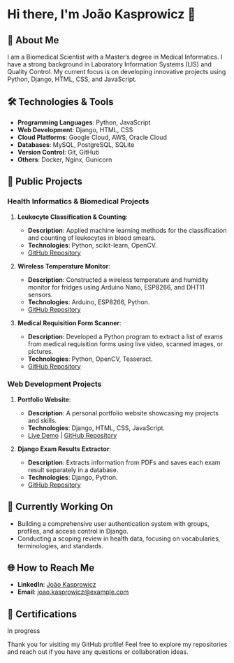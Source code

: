 # Hi there, I'm João Kasprowicz 👋

## 🚀 About Me
I am a Biomedical Scientist with a Master’s degree in Medical Informatics. I have a strong background in Laboratory Information Systems (LIS) and Quality Control. My current focus is on developing innovative projects using Python, Django, HTML, CSS, and JavaScript. 

## 🛠️ Technologies & Tools
- **Programming Languages**: Python, JavaScript
- **Web Development**: Django, HTML, CSS
- **Cloud Platforms**: Google Cloud, AWS, Oracle Cloud
- **Databases**: MySQL, PostgreSQL, SQLite
- **Version Control**: Git, GitHub
- **Others**: Docker, Nginx, Gunicorn

## 🌟 Public Projects
### Health Informatics & Biomedical Projects
1. **Leukocyte Classification & Counting**:
   - **Description**: Applied machine learning methods for the classification and counting of leukocytes in blood smears.
   - **Technologies**: Python, scikit-learn, OpenCV.
   - [GitHub Repository](#)

2. **Wireless Temperature Monitor**:
   - **Description**: Constructed a wireless temperature and humidity monitor for fridges using Arduino Nano, ESP8266, and DHT11 sensors.
   - **Technologies**: Arduino, ESP8266, Python.
   - [GitHub Repository](#)

3. **Medical Requisition Form Scanner**:
   - **Description**: Developed a Python program to extract a list of exams from medical requisition forms using live video, scanned images, or pictures.
   - **Technologies**: Python, OpenCV, Tesseract.
   - [GitHub Repository](#)

### Web Development Projects
1. **Portfolio Website**:
   - **Description**: A personal portfolio website showcasing my projects and skills.
   - **Technologies**: Django, HTML, CSS, JavaScript.
   - [Live Demo](#) | [GitHub Repository](#)

2. **Django Exam Results Extractor**:
   - **Description**: Extracts information from PDFs and saves each exam result separately in a database.
   - **Technologies**: Django, Python.
   - [GitHub Repository](#)

## 🔧 Currently Working On
- Building a comprehensive user authentication system with groups, profiles, and access control in Django.
- Conducting a scoping review in health data, focusing on vocabularies, terminologies, and standards.

## 🌐 How to Reach Me
- **LinkedIn**: [João Kasprowicz](https://www.linkedin.com/in/joaokasprowicz/)
- **Email**: joao.kasprowicz@example.com

## 🏅 Certifications
In progress

Thank you for visiting my GitHub profile! Feel free to explore my repositories and reach out if you have any questions or collaboration ideas.
